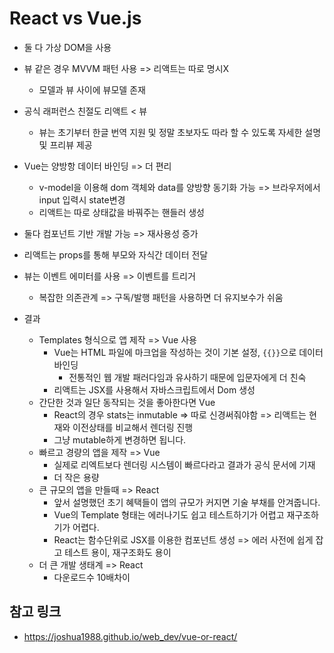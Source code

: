 # React vs Vue.js

- 둘 다 가상 DOM을 사용
- 뷰 같은 경우 MVVM 패턴 사용 => 리액트는 따로 명시X
  - 모델과 뷰 사이에 뷰모델 존재
- 공식 래퍼런스 친절도 리액트 < 뷰
  - 뷰는 초기부터 한글 번역 지원 및 정말 초보자도 따라 할 수 있도록 자세한 설명 및 프리뷰 제공

- Vue는 양방항 데이터 바인딩 => 더 편리
  - v-model을 이용해 dom 객체와 data를 양방향 동기화 가능 => 브라우저에서 input 입력시 state변경
  - 리액트는 따로 상태값을 바꿔주는 핸들러 생성
- 둘다 컴포넌트 기반 개발 가능 => 재사용성 증가
- 리액트는 props를 통해 부모와 자식간 데이터 전달
- 뷰는 이벤트 에미터를 사용 => 이벤트를 트리거
  - 복잡한 의존관계 => 구독/발행 패턴을 사용하면 더 유지보수가 쉬움
- 결과
  - Templates 형식으로 앱 제작 => Vue 사용
    - Vue는 HTML 파일에 마크업을 작성하는 것이 기본 설정, `{{}}`으로 데이터 바인딩
      - 전통적인 웹 개발 패러다임과 유사하기 때문에 입문자에게 더 친숙
    - 리액트는 JSX를 사용해서 자바스크립트에서 Dom 생성
  - 간단한 것과 일단 동작되는 것을 좋아한다면 Vue
    - React의 경우 stats는 inmutable => 따로 신경써줘야함 => 리액트는 현재와 이전상태를 비교해서 렌더링 진행
    - 그냥 mutable하게 변경하면 됩니다.
  - 빠르고 경량의 앱을 제작 => Vue
    - 실제로 리엑트보다 렌더링 시스템이 빠르다라고 결과가 공식 문서에 기재
    - 더 작은 용량
  - 큰 규모의 앱을 만들때 => React
    - 앞서 설명했던 초기 혜택들이 앱의 규모가 커지면 기술 부채를 안겨줍니다.
    - Vue의 Template 형태는 에러나기도 쉽고 테스트하기가 어렵고 재구조하기가 어렵다.
    - React는 함수단위로 JSX를 이용한 컴포넌트 생성 => 에러 사전에 쉽게 잡고 테스트 용이, 재구조화도 용이
  - 더 큰 개발 생태계 => React
    - 다운로드수 10배차이





## 참고 링크

- https://joshua1988.github.io/web_dev/vue-or-react/